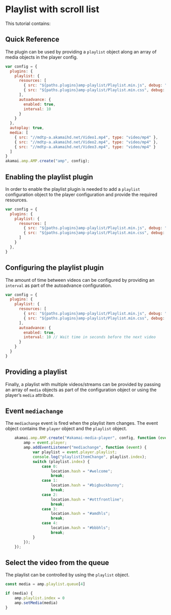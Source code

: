 # Playlist with scroll list <!-- omit from toc -->

This tutorial contains:

## Quick Reference

The plugin can be used by providing a `playlist` object along an array of media objects in the player config.

```javascript
var config = {
  plugins: {
    playlist: {
      resources: [
        { src: "${paths.plugins}amp-playlist/Playlist.min.js", debug: "${paths.plugins}amp-playlist/Playlist.js", type: "text/javascript" },
        { src: "${paths.plugins}amp-playlist/Playlist.min.css", debug: "${paths.plugins}amp-playlist/Playlist.css", type: "text/css" }
      ],
      autoadvance: {
        enabled: true,
        interval: 10
      }
    }
  },
  autoplay: true,
  media: [
    { src: "//mdtp-a.akamaihd.net/Video1.mp4", type: "video/mp4" },
    { src: "//mdtp-a.akamaihd.net/Video2.mp4", type: "video/mp4" },
    { src: "//mdtp-a.akamaihd.net/Video3.mp4", type: "video/mp4" }
  ]
}
akamai.amp.AMP.create("amp", config);
```

## Enabling the playlist plugin

In order to enable the playlist plugin is needed to add a `playlist` configuration object to the player configuration and provide the required resources.

```javascript
var config = {
  plugins: {
    playlist: {
      resources: [
        { src: "${paths.plugins}amp-playlist/Playlist.min.js", debug: "${paths.plugins}amp-playlist/Playlist.js", type: "text/javascript" },
        { src: "${paths.plugins}amp-playlist/Playlist.min.css", debug: "${paths.plugins}amp-playlist/Playlist.css", type: "text/css" }
      ]
    }
  },
}
```

## Configuring the playlist plugin

The amount of time between videos can be configured by providing an `interval` as part of the autoadvance configuration.

```javascript
var config = {
  plugins: {
    playlist: {
      resources: [
        { src: "${paths.plugins}amp-playlist/Playlist.min.js", debug: "${paths.plugins}amp-playlist/Playlist.js", type: "text/javascript" },
        { src: "${paths.plugins}amp-playlist/Playlist.min.css", debug: "${paths.plugins}amp-playlist/Playlist.css", type: "text/css" }
      ],
      autoadvance: {
        enabled: true,
        interval: 10 // Wait time in seconds before the next video
      }
    }
  }
}
```

## Providing a playlist

Finally, a playlist with multiple videos/streams can be provided by passing an array of `media` objects as part of the configuration object or using the player’s `media` attribute.

## Event `mediachange`

The `mediachange` event is fired when the playlist item changes. The event object contains the `player` object and the `playlist` object.

```javascript
    akamai.amp.AMP.create("#akamai-media-player", config, function (event) {
        amp = event.player;
        amp.addEventListener("mediachange", function (event) {
            var playlist = event.player.playlist;
            console.log("playlistItemChange", playlist.index);
            switch (playlist.index) {
                case 0:
                    location.hash = "#welcome";
                    break;
                case 1:
                    location.hash = "#bigbuckbunny";
                    break;
                case 2:
                    location.hash = "#ottfrontline";
                    break;
                case 3:
                    location.hash = "#amdhls";
                    break;
                case 4:
                    location.hash = "#bbbhls";
                    break;
            }
        });
    });
```

## Select the video from the queue

The playlist can be controlled by using the `playlist` object.

```javascript
const media = amp.playlist.queue[4]

if (media) {
    amp.playlist.index = 0
    amp.setMedia(media)
}
```
